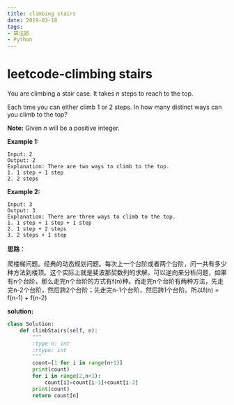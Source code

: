```yaml
---
title: climbing stairs 
date: 2019-03-18
tags: 
- 算法题
- Python
---
```


# leetcode-climbing stairs

You are climbing a stair case. It takes *n* steps to reach to the top.

Each time you can either climb 1 or 2 steps. In how many distinct ways can you climb to the top?

**Note:** Given *n* will be a positive integer.

**Example 1:**

```
Input: 2
Output: 2
Explanation: There are two ways to climb to the top.
1. 1 step + 1 step
2. 2 steps
```

**Example 2:**

```
Input: 3
Output: 3
Explanation: There are three ways to climb to the top.
1. 1 step + 1 step + 1 step
2. 1 step + 2 steps
3. 2 steps + 1 step
```

**思路**：

  爬楼梯问题。经典的动态规划问题。每次上一个台阶或者两个台阶，问一共有多少种方法到楼顶。这个实际上就是斐波那契数列的求解。可以逆向来分析问题，如果有n个台阶，那么走完n个台阶的方式有f(n)种。而走完n个台阶有两种方法，先走完n-2个台阶，然后跨2个台阶；先走完n-1个台阶，然后跨1个台阶。所以f(n) = f(n-1) + f(n-2)

**solution:**

```python
class Solution:
    def climbStairs(self, n):
        """
        :type n: int
        :rtype: int
        """
        count=[1 for i in range(n+1)]
        print(count)
        for i in range(2,n+1):
            count[i]=count[i-1]+count[i-2]
        print(count)
        return count[n]
            
```



